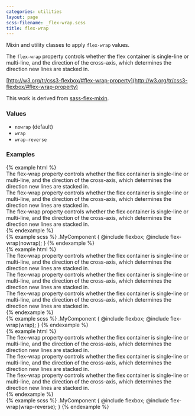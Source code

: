 ```yaml
---
categories: utilities
layout: page
scss-filename: _flex-wrap.scss
title: flex-wrap
---
```

Mixin and utility classes to apply `flex-wrap` values.

The `flex-wrap` property controls whether the flex container is single-line or multi-line, and the direction of the cross-axis, which determines the direction new lines are stacked in.

[http://w3.org/tr/css3-flexbox/#flex-wrap-property](http://w3.org/tr/css3-flexbox/#flex-wrap-property)

This work is derived from [sass-flex-mixin](https://github.com/mastastealth/sass-flex-mixin).

### Values
* `nowrap` (default)
* `wrap`
* `wrap-reverse`

### Examples
<div class="DocsExample DocsExample--grouped">
{% example html %}
<div class="u-flexbox u-flex-wrap--nowrap">
  <div class="u-background-color--gray-15">The flex-wrap property controls whether the flex container is single-line or multi-line, and the direction of the cross-axis, which determines the direction new lines are stacked in.</div>
  <div class="u-background-color--gray-12">The flex-wrap property controls whether the flex container is single-line or multi-line, and the direction of the cross-axis, which determines the direction new lines are stacked in.</div>
  <div class="u-background-color--gray-10">The flex-wrap property controls whether the flex container is single-line or multi-line, and the direction of the cross-axis, which determines the direction new lines are stacked in.</div>
</div>
{% endexample %}
</div>

<div class="DocsExample DocsExample--render--hidden">
{% example scss %}
.MyComponent {
  @include flexbox;
  @include flex-wrap(nowrap);
}
{% endexample %}
</div>


<div class="DocsExample DocsExample--grouped">
{% example html %}
<div class="u-flexbox u-flex-wrap--wrap">
  <div class="u-background-color--gray-15">The flex-wrap property controls whether the flex container is single-line or multi-line, and the direction of the cross-axis, which determines the direction new lines are stacked in.</div>
  <div class="u-background-color--gray-12">The flex-wrap property controls whether the flex container is single-line or multi-line, and the direction of the cross-axis, which determines the direction new lines are stacked in.</div>
  <div class="u-background-color--gray-10">The flex-wrap property controls whether the flex container is single-line or multi-line, and the direction of the cross-axis, which determines the direction new lines are stacked in.</div>
</div>
{% endexample %}
</div>

<div class="DocsExample DocsExample--render--hidden">
{% example scss %}
.MyComponent {
  @include flexbox;
  @include flex-wrap(wrap);
}
{% endexample %}
</div>


<div class="DocsExample DocsExample--grouped">
{% example html %}
<div class="u-flexbox u-flex-wrap--wrap-reverse">
  <div class="u-background-color--gray-15">The flex-wrap property controls whether the flex container is single-line or multi-line, and the direction of the cross-axis, which determines the direction new lines are stacked in.</div>
  <div class="u-background-color--gray-12">The flex-wrap property controls whether the flex container is single-line or multi-line, and the direction of the cross-axis, which determines the direction new lines are stacked in.</div>
  <div class="u-background-color--gray-10">The flex-wrap property controls whether the flex container is single-line or multi-line, and the direction of the cross-axis, which determines the direction new lines are stacked in.</div>
</div>
{% endexample %}
</div>

<div class="DocsExample DocsExample--render--hidden">
{% example scss %}
.MyComponent {
  @include flexbox;
  @include flex-wrap(wrap-reverse);
}
{% endexample %}
</div>
